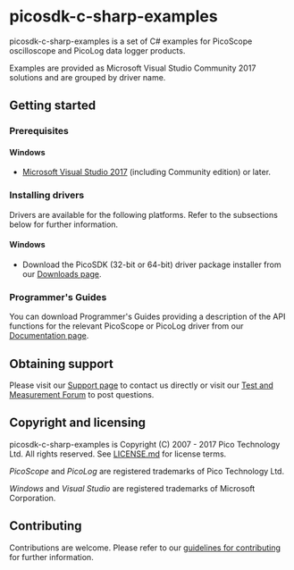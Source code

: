 # picosdk-c-sharp-examples

picosdk-c-sharp-examples is a set of C# examples for PicoScope oscilloscope and PicoLog data logger products.

Examples are provided as Microsoft Visual Studio Community 2017 solutions and are grouped by driver name.

## Getting started

### Prerequisites

#### Windows

* [Microsoft Visual Studio 2017](https://www.visualstudio.com/) (including Community edition) or later.  

### Installing drivers

Drivers are available for the following platforms. Refer to the subsections below for further information.

#### Windows

* Download the PicoSDK (32-bit or 64-bit) driver package installer from our [Downloads page](https://www.picotech.com/downloads).

### Programmer's Guides

You can download Programmer's Guides providing a description of the API functions for the relevant PicoScope or PicoLog driver from our [Documentation page](https://www.picotech.com/library/documentation).

## Obtaining support

Please visit our [Support page](https://www.picotech.com/tech-support) to contact us directly or visit our [Test and Measurement Forum](https://www.picotech.com/support/forum23.html) to post questions.

## Copyright and licensing

picosdk-c-sharp-examples is Copyright (C) 2007 - 2017 Pico Technology Ltd. All rights reserved. See [LICENSE.md](LICENSE.md) for license terms. 

*PicoScope* and *PicoLog* are registered trademarks of Pico Technology Ltd. 

*Windows* and *Visual Studio* are registered trademarks of Microsoft Corporation.

## Contributing

Contributions are welcome. Please refer to our [guidelines for contributing](.github/CONTRIBUTING.md) for further information.

